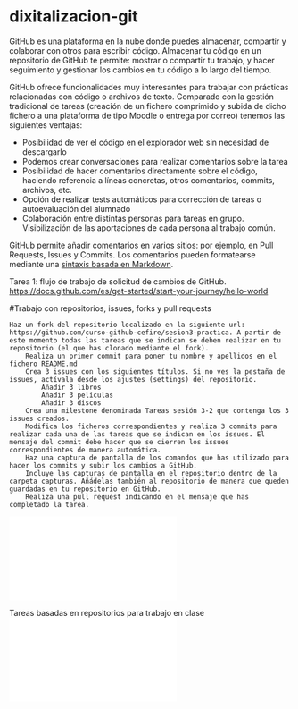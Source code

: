 # dixitalizacion-git

GitHub es una plataforma en la nube donde puedes almacenar, compartir y colaborar con otros para escribir código. Almacenar tu código en un repositorio de GitHub te permite: mostrar o compartir tu trabajo, y hacer seguimiento y gestionar los cambios en tu código a lo largo del tiempo.

GitHub ofrece funcionalidades muy interesantes para trabajar con prácticas relacionadas con código o archivos de texto. Comparado con la gestión tradicional de tareas (creación de un fichero comprimido y subida de dicho fichero a una plataforma de tipo Moodle o entrega por correo) tenemos las siguientes ventajas:

- Posibilidad de ver el código en el explorador web sin necesidad de descargarlo
- Podemos crear conversaciones para realizar comentarios sobre la tarea
- Posibilidad de hacer comentarios directamente sobre el código, haciendo referencia a líneas concretas, otros comentarios, commits, archivos, etc.
- Opción de realizar tests automáticos para corrección de tareas o autoevaluación del alumnado
- Colaboración entre distintas personas para tareas en grupo. Visibilización de las aportaciones de cada persona al trabajo común.

GitHub permite añadir comentarios en varios sitios: por ejemplo, en Pull Requests, Issues y Commits. Los comentarios pueden formatearse mediante una [sintaxis basada en Markdown](https://markdownlivepreview.com/).

Tarea 1: flujo de trabajo de solicitud de cambios de GitHub. https://docs.github.com/es/get-started/start-your-journey/hello-world


#Trabajo con repositorios, issues, forks y pull requests

    Haz un fork del repositorio localizado en la siguiente url: https://github.com/curso-github-cefire/sesion3-practica. A partir de este momento todas las tareas que se indican se deben realizar en tu repositorio (el que has clonado mediante el fork).
        Realiza un primer commit para poner tu nombre y apellidos en el fichero README.md
        Crea 3 issues con los siguientes títulos. Si no ves la pestaña de issues, actívala desde los ajustes (settings) del repositorio.
            Añadir 3 libros
            Añadir 3 películas
            Añadir 3 discos
        Crea una milestone denominada Tareas sesión 3-2 que contenga los 3 issues creados.
        Modifica los ficheros correspondientes y realiza 3 commits para realizar cada una de las tareas que se indican en los issues. El mensaje del commit debe hacer que se cierren los issues correspondientes de manera automática.
        Haz una captura de pantalla de los comandos que has utilizado para hacer los commits y subir los cambios a GitHub.
        Incluye las capturas de pantalla en el repositorio dentro de la carpeta capturas. Añádelas también al repositorio de manera que queden guardadas en tu repositorio en GitHub.
        Realiza una pull request indicando en el mensaje que has completado la tarea.






![Tarea Website](Website.md)

Tareas basadas en repositorios para trabajo en clase 
![Utilidades dos repo para traballar nas aulas](Traballo_aulas_repos.md)   

